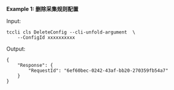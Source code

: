 **Example 1: 删除采集规则配置**



Input: 

```
tccli cls DeleteConfig --cli-unfold-argument  \
    --ConfigId xxxxxxxxxx
```

Output: 
```
{
    "Response": {
        "RequestId": "6ef60bec-0242-43af-bb20-270359fb54a7"
    }
}
```

